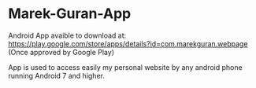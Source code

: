 # Marek-Guran-App

Android App avaible to download at: https://play.google.com/store/apps/details?id=com.marekguran.webpage (Once approved by Google Play)

App is used to access easily my personal website by any android phone running Android 7 and higher.
